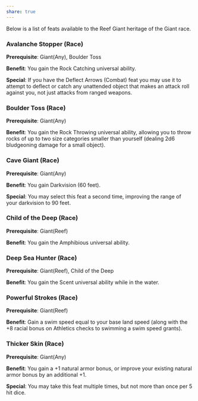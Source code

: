 ```yaml
---
share: true
---
```

Below is a list of feats available to the Reef Giant heritage of the Giant race.

<h3><span><p>Avalanche Stopper (Race)</p></span></h3><p><span><p><b>Prerequisite</b>:    Giant(Any), Boulder Toss<br></p></span></p><p><span><p><b>Benefit</b>:    You gain the Rock Catching universal ability.<br></p></span></p><p><span><p><b>Special</b>:    If you have the Deflect Arrows (Combat) feat you may use it to attempt to deflect or catch any unattended object that makes an attack roll against you, not just attacks from ranged weapons.<br></p></span></p><h3><span><p>Boulder Toss (Race)</p></span></h3><p><span><p><b>Prerequisite</b>:    Giant(Any)<br></p></span></p><p><span><p><b>Benefit</b>:    You gain the Rock Throwing universal ability, allowing you to throw rocks of up to two size categories smaller than yourself (dealing 2d6 bludgeoning damage for a small object).<br></p></span></p><h3><span><p>Cave Giant (Race)</p></span></h3><p><span><p><b>Prerequisite</b>:    Giant(Any)<br></p></span></p><p><span><p><b>Benefit</b>:    You gain Darkvision (60 feet).<br></p></span></p><p><span><p><b>Special</b>:    You may select this feat a second time, improving the range of your darkvision to 90 feet.<br></p></span></p><h3><span><p>Child of the Deep (Race)</p></span></h3><p><span><p><b>Prerequisite</b>:    Giant(Reef)<br></p></span></p><p><span><p><b>Benefit</b>:    You gain the Amphibious universal ability.<br></p></span></p><h3><span><p>Deep Sea Hunter (Race)</p></span></h3><p><span><p><b>Prerequisite</b>:    Giant(Reef), Child of the Deep<br></p></span></p><p><span><p><b>Benefit</b>:    You gain the Scent universal ability while in the water.<br></p></span></p><h3><span><p>Powerful Strokes (Race)</p></span></h3><p><span><p><b>Prerequisite</b>:    Giant(Reef)<br></p></span></p><p><span><p><b>Benefit</b>:    Gain a swim speed equal to your base land speed (along with the +8 racial bonus on Athletics checks to swimming a swim speed grants).<br></p></span></p><h3><span><p>Thicker Skin (Race)</p></span></h3><p><span><p><b>Prerequisite</b>:    Giant(Any)<br></p></span></p><p><span><p><b>Benefit</b>:    You gain a +1 natural armor bonus, or improve your existing natural armor bonus by an additional +1.<br></p></span></p><p><span><p><b>Special</b>:    You may take this feat multiple times, but not more than once per 5 hit dice.<br></p></span></p>